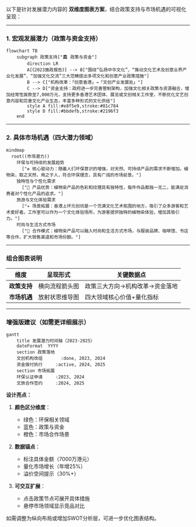 以下是针对发展潜力内容的 **双维度图表方案**，结合政策支持与市场机遇的可视化呈现：

---

### **1. 宏观发展潜力（政策与资金支持）**
```mermaid
flowchart TB
    subgraph 政策支持["🏛️ 政策与资金"]
        direction LR
        A[《2023施政报告》] --> B["围绕“弘扬中华文化”、“推动文化艺术及创意业界产业化发展”、“加强文化交流”三大范畴提出多项文化和创意产业政策措施"]
        B --> C["机构改革：「创意香港」→「文创产业发展处」"]
        C --> D["资金支持：政府进一步完善管制架构，加强文化相关政策与资源融合，增加经常性拨款至7,000万元，支持更多香港艺术团体、展览或文创相关工作室，不断优化文艺创意内容和完善文化产业生态，丰富多种形式的文化供给"]
        style A fill:#e8f5e9,stroke:#81c784
        style D fill:#bbdefb,stroke:#2196f3
    end
```

---

### **2. 具体市场机遇（四大潜力领域）**
```mermaid
mindmap
  root((市场潜力))
    环保与可持续的发展趋势
      ["♻️ 核心驱动力：随着人们环保意识的增强，对天然、可持续产品的需求不断增加。植物染，取之天然，用之于人，符合环保理念，具有广阔的市场前景。"]
    独特性与个性化需求
      ["🎨 产品优势：植物染产品的色彩和纹理具有独特性，每件作品都独一无二，能满足消费者对个性化产品的追求。"]
    旅游与文化体验需求
      ["✈️ 场景拓展：香港上环元创坊是一个充满文化艺术氛围的地方，吸引了众多游客和艺术爱好者。工作室可以作为一个文化体验场所，为游客提供独特的植物染体验，增加其吸引力。"]
    时尚与生活方式市场
      ["👗 合作模式：植物染产品可以融入时尚和生活方式市场，与服装品牌、咖啡馆、书店等合作，扩大销售渠道和市场份额。"]
```

---

### **组合图表说明**
| 维度         | 呈现形式          | 关键数据点                     |
|--------------|-------------------|-------------------------------|
| **政策支持** | 横向流程箭头图    | 政策三大方向→机构改革→资金落地 |
| **市场机遇** | 放射状思维导图    | 四大领域核心价值+量化指标      |

---

### **增强版建议（如需更详细展示）**
```mermaid
gantt
    title 发展潜力时间轴（2023-2025）
    dateFormat  YYYY
    section 政策落地
    文创机构改组       :done, 2023, 2024
    资金拨付执行     :active, 2024, 2025
    section 市场拓展
    环保认证申请     :2023, 2024
    文旅合作签约     :2024, 2025
```

**设计亮点：**
1. **颜色区分维度**：
   - 绿色：环保相关领域
   - 蓝色：政策与资金
   - 橙色：市场合作场景

2. **数据锚点**：
   - 标注具体金额（7000万港元）
   - 量化市场增长（年增25%）
   - 溢价空间提示（30%+）

3. **可交互扩展**：
   - 点击政策节点可展开具体措施
   - 悬停市场领域显示竞品对比

如需调整为纵向布局或增加SWOT分析层，可进一步优化图表结构。
